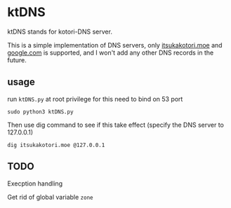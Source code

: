 # ktDNS

ktDNS stands for kotori-DNS server.

This is a simple implementation of DNS servers, only [itsukakotori.moe](itsukakotori.moe) and [google.com](google.com) is supported, and I won't add any other DNS records in the future.

## usage

run `ktDNS.py` at root privilege for this need to bind on 53 port

```
sudo python3 ktDNS.py
```

Then use dig command to see if this take effect (specify the DNS server to 127.0.0.1)

```
dig itsukakotori.moe @127.0.0.1
```

## TODO

Execption handling

Get rid of global variable `zone`

